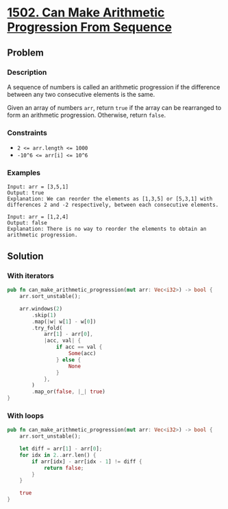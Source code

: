 # [1502. Can Make Arithmetic Progression From Sequence](https://leetcode.com/problems/can-make-arithmetic-progression-from-sequence/)

## Problem

### Description

A sequence of numbers is called an arithmetic progression if the difference
between any two consecutive elements is the same.

Given an array of numbers `arr`, return `true` if the array can be rearranged to
form an arithmetic progression. Otherwise, return `false`.

### Constraints

* `2 <= arr.length <= 1000`
* `-10^6 <= arr[i] <= 10^6`

### Examples

```text
Input: arr = [3,5,1]
Output: true
Explanation: We can reorder the elements as [1,3,5] or [5,3,1] with differences 2 and -2 respectively, between each consecutive elements.
```

```text
Input: arr = [1,2,4]
Output: false
Explanation: There is no way to reorder the elements to obtain an arithmetic progression.
```

## Solution

### With iterators

```rust
pub fn can_make_arithmetic_progression(mut arr: Vec<i32>) -> bool {
    arr.sort_unstable();

    arr.windows(2)
        .skip(1)
        .map(|w| w[1] - w[0])
        .try_fold(
            arr[1] - arr[0],
            |acc, val| {
                if acc == val {
                    Some(acc)
                } else {
                    None
                }
            },
        )
        .map_or(false, |_| true)
}
```

### With loops

```rust
pub fn can_make_arithmetic_progression(mut arr: Vec<i32>) -> bool {
    arr.sort_unstable();

    let diff = arr[1] - arr[0];
    for idx in 2..arr.len() {
        if arr[idx] - arr[idx - 1] != diff {
            return false;
        }
    }

    true
}
```